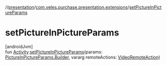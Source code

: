//[presentation](../../index.md)/[com.veles.purchase.presentation.extensions](index.md)/[setPictureInPictureParams](set-picture-in-picture-params.md)

# setPictureInPictureParams

[androidJvm]\
fun [Activity](https://developer.android.com/reference/kotlin/android/app/Activity.html).[setPictureInPictureParams](set-picture-in-picture-params.md)(params: [PictureInPictureParams.Builder](https://developer.android.com/reference/kotlin/android/app/PictureInPictureParams.Builder.html), vararg remoteActions: [VideoRemoteAction](../com.veles.purchase.presentation.presentation.mvvm.pip/-video-remote-action/index.md))
